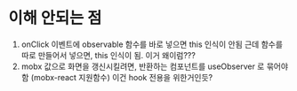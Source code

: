# 이해 안되는 점
1. onClick 이벤트에 observable 함수를 바로 넣으면 this 인식이 안됨
   근데 함수를 따로 만들어서 넣으면, this 인식이 됨. 이거 왜이럼???
2. mobx 값으로 화면을 갱신시킬려면, 반환하는 컴포넌트를 useObserver 로 묶어야함 (mobx-react 지원함수)
   이건 hook 전용을 위한거인듯?